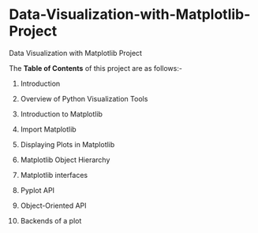 # Data-Visualization-with-Matplotlib-Project

Data Visualization with Matplotlib Project

The **Table of Contents** of this project are as follows:-



1.	Introduction

2.	Overview of Python Visualization Tools

3.	Introduction to Matplotlib

4.	Import Matplotlib

5.	Displaying Plots in Matplotlib

6.	Matplotlib Object Hierarchy

7.	Matplotlib interfaces

8.	Pyplot API

9.	Object-Oriented API

10.	Backends of a plot
